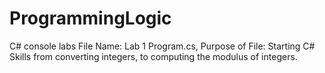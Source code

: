 # ProgrammingLogic
C# console labs
File Name: Lab 1 Program.cs, Purpose of File: Starting C# Skills from converting integers, to computing the modulus of integers.

